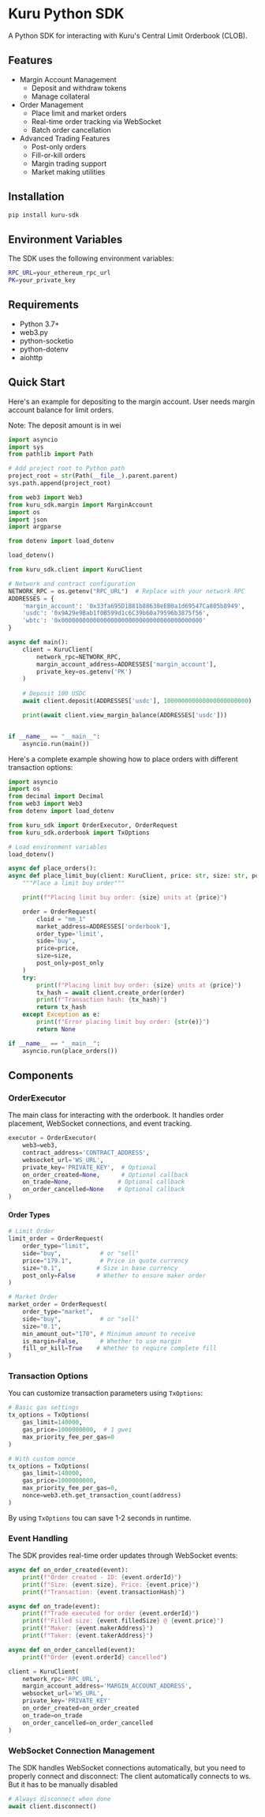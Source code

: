 # Kuru Python SDK

A Python SDK for interacting with Kuru's Central Limit Orderbook (CLOB).

## Features

- Margin Account Management
  - Deposit and withdraw tokens
  - Manage collateral
- Order Management
  - Place limit and market orders
  - Real-time order tracking via WebSocket
  - Batch order cancellation
- Advanced Trading Features
  - Post-only orders
  - Fill-or-kill orders
  - Margin trading support
  - Market making utilities

## Installation

```bash
pip install kuru-sdk
```

## Environment Variables

The SDK uses the following environment variables:

```bash
RPC_URL=your_ethereum_rpc_url
PK=your_private_key
```

## Requirements

- Python 3.7+
- web3.py
- python-socketio
- python-dotenv
- aiohttp

## Quick Start

Here's an example for depositing to the margin account. User needs margin account balance for limit orders.

Note: The deposit amount is in wei

```python
import asyncio
import sys
from pathlib import Path

# Add project root to Python path
project_root = str(Path(__file__).parent.parent)
sys.path.append(project_root)

from web3 import Web3
from kuru_sdk.margin import MarginAccount
import os
import json
import argparse

from dotenv import load_dotenv

load_dotenv()

from kuru_sdk.client import KuruClient

# Network and contract configuration
NETWORK_RPC = os.getenv("RPC_URL")  # Replace with your network RPC
ADDRESSES = {
    'margin_account': '0x33fa695D1B81b88638eEB0a1d69547Ca805b8949',
    'usdc': '0x9A29e9Bab1f0B599d1c6C39b60a79596b3875f56',
    'wbtc': '0x0000000000000000000000000000000000000000'
}

async def main():
    client = KuruClient(
        network_rpc=NETWORK_RPC,
        margin_account_address=ADDRESSES['margin_account'],
        private_key=os.getenv('PK')
    )
    
    # Deposit 100 USDC
    await client.deposit(ADDRESSES['usdc'], 100000000000000000000000)

    print(await client.view_margin_balance(ADDRESSES['usdc']))


if __name__ == "__main__":
    asyncio.run(main())

```

Here's a complete example showing how to place orders with different transaction options:

```python
import asyncio
import os
from decimal import Decimal
from web3 import Web3
from dotenv import load_dotenv

from kuru_sdk import OrderExecutor, OrderRequest
from kuru_sdk.orderbook import TxOptions

# Load environment variables
load_dotenv()

async def place_orders():
async def place_limit_buy(client: KuruClient, price: str, size: str, post_only: bool = False, tx_options: TxOptions = TxOptions()):
    """Place a limit buy order"""

    print(f"Placing limit buy order: {size} units at {price}")

    order = OrderRequest(
        cloid = "mm_1"
        market_address=ADDRESSES['orderbook'],
        order_type='limit',
        side='buy',
        price=price,
        size=size,
        post_only=post_only
    )
    try:
        print(f"Placing limit buy order: {size} units at {price}")
        tx_hash = await client.create_order(order)
        print(f"Transaction hash: {tx_hash}")
        return tx_hash
    except Exception as e:
        print(f"Error placing limit buy order: {str(e)}")
        return None

if __name__ == "__main__":
    asyncio.run(place_orders())
```

## Components

### OrderExecutor

The main class for interacting with the orderbook. It handles order placement, WebSocket connections, and event tracking.

```python
executor = OrderExecutor(
    web3=web3,
    contract_address='CONTRACT_ADDRESS',
    websocket_url='WS_URL',
    private_key='PRIVATE_KEY',  # Optional
    on_order_created=None,      # Optional callback
    on_trade=None,             # Optional callback
    on_order_cancelled=None    # Optional callback
)
```

#### Order Types

```python
# Limit Order
limit_order = OrderRequest(
    order_type="limit",
    side="buy",           # or "sell"
    price="179.1",        # Price in quote currency
    size="0.1",          # Size in base currency
    post_only=False      # Whether to ensure maker order
)

# Market Order
market_order = OrderRequest(
    order_type="market",
    side="buy",           # or "sell"
    size="0.1",
    min_amount_out="170", # Minimum amount to receive
    is_margin=False,      # Whether to use margin
    fill_or_kill=True    # Whether to require complete fill
)
```

### Transaction Options

You can customize transaction parameters using `TxOptions`:

```python
# Basic gas settings
tx_options = TxOptions(
    gas_limit=140000,
    gas_price=1000000000,  # 1 gwei
    max_priority_fee_per_gas=0
)

# With custom nonce
tx_options = TxOptions(
    gas_limit=140000,
    gas_price=1000000000,
    max_priority_fee_per_gas=0,
    nonce=web3.eth.get_transaction_count(address)
)
```

By using `TxOptions` tou can save 1-2 seconds in runtime.

### Event Handling

The SDK provides real-time order updates through WebSocket events:

```python
async def on_order_created(event):
    print(f"Order created - ID: {event.orderId}")
    print(f"Size: {event.size}, Price: {event.price}")
    print(f"Transaction: {event.transactionHash}")

async def on_trade(event):
    print(f"Trade executed for order {event.orderId}")
    print(f"Filled size: {event.filledSize} @ {event.price}")
    print(f"Maker: {event.makerAddress}")
    print(f"Taker: {event.takerAddress}")

async def on_order_cancelled(event):
    print(f"Order {event.orderId} cancelled")

client = KuruClient(
    network_rpc='RPC_URL',
    margin_account_address='MARGIN_ACCOUNT_ADDRESS',
    websocket_url='WS_URL',
    private_key='PRIVATE_KEY'
    on_order_created=on_order_created
    on_trade=on_trade
    on_order_cancelled=on_order_cancelled
)
```

### WebSocket Connection Management

The SDK handles WebSocket connections automatically, but you need to properly connect and disconnect:
The client automatically connects to ws. But it has to be manually disabled

```python
# Always disconnect when done
await client.disconnect()
```

